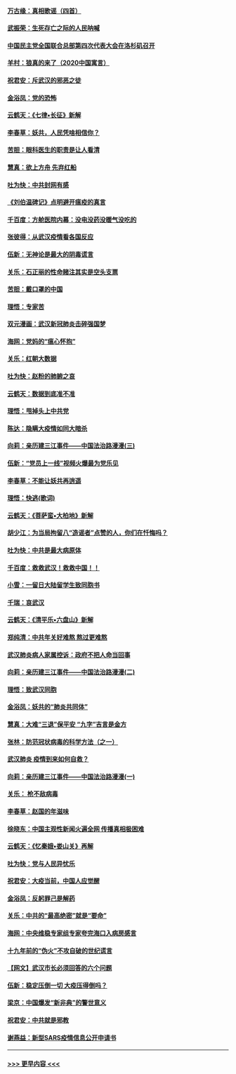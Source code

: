 #### [万古缘：真相歌谣（四首）](../pages/nsc993/n11856263.md?t=02100811) 
#### [武振荣：生死存亡之际的人民呐喊](../pages/nsc993/n11856256.md?t=02100811) 
#### [中国民主党全国联合总部第四次代表大会在洛杉矶召开](../pages/nsc993/n11856344.md?t=02100811) 
#### [羊村：狼真的来了（2020中国寓言）](../pages/nsc993/n11856229.md?t=02100811) 
#### [祝君安：斥武汉的邪恶之徒](../pages/nsc993/n11855861.md?t=02100811) 
#### [金浴凤：党的恐怖](../pages/nsc993/n11855849.md?t=02100811) 
#### [云鹤天：《七律▪长征》新解](../pages/nsc993/n11855479.md?t=02100811) 
#### [李春草：妖共，人民凭啥相信你？](../pages/nsc993/n11855196.md?t=02100811) 
#### [苦胆：眼科医生的职责是让人看清](../pages/nsc993/n11853840.md?t=02100811) 
#### [慧真：欲上方舟 先弃红船](../pages/nsc993/n11853483.md?t=02100811) 
#### [吐为快：中共封网有感](../pages/nsc993/n11852575.md?t=02100811) 
#### [《刘伯温碑记》点明避开瘟疫的真言](../pages/nsc993/n11852128.md?t=02100811) 
#### [千百度：方舱医院内幕：没电没药没暖气没吃的](../pages/nsc993/n11850211.md?t=02100811) 
#### [张彼得：从武汉疫情看各国反应](../pages/nsc993/n11850102.md?t=02100811) 
#### [伍新：无神论是最大的阴毒谎言](../pages/nsc993/n11846129.md?t=02100811) 
#### [关乐：石正丽的性命赌注其实是空头支票](../pages/nsc993/n11846109.md?t=02100811) 
#### [苦胆：戴口罩的中国](../pages/nsc993/n11845576.md?t=02100811) 
#### [理悟：专家苦](../pages/nsc993/n11845564.md?t=02100811) 
#### [双元漫画：武汉新冠肺炎击碎强国梦](../pages/nsc993/n11843320.md?t=02100811) 
#### [海网：党妈的“瘟心怀抱”](../pages/nsc993/n11840740.md?t=02100811) 
#### [关乐：红朝大数据](../pages/nsc993/n11840675.md?t=02100811) 
#### [吐为快：赵粉的肺腑之哀](../pages/nsc993/n11840618.md?t=02100811) 
#### [云鹤天：数据到底准不准](../pages/nsc993/n11840325.md?t=02100811) 
#### [理悟：甩掉头上中共党](../pages/nsc993/n11838826.md?t=02100811) 
#### [陈达：隐瞒大疫情如同大暗杀](../pages/nsc993/n11838771.md?t=02100811) 
#### [向莉：亲历建三江事件——中国法治路漫漫(三)](../pages/nsc993/n11831825.md?t=02100811) 
#### [伍新：“党员上一线”视频火爆最为党乐见](../pages/nsc993/n11838200.md?t=02100811) 
#### [李春草：不能让妖共再逍遥](../pages/nsc993/n11838102.md?t=02100811) 
#### [理悟：快逃(歌词)](../pages/nsc993/n11838083.md?t=02100811) 
#### [云鹤天：《菩萨蛮▪大柏地》新解](../pages/nsc993/n11838059.md?t=02100811) 
#### [胡少江：为当局拘留八“造谣者”点赞的人，你们在忏悔吗？](../pages/nsc993/n11836801.md?t=02100811) 
#### [吐为快：中共是最大病原体](../pages/nsc993/n11836748.md?t=02100811) 
#### [千百度：救救武汉！救救中国！！](../pages/nsc993/n11836145.md?t=02100811) 
#### [小雪：一留日大陆留学生致同胞书](../pages/nsc993/n11834624.md?t=02100811) 
#### [千瑞：哀武汉](../pages/nsc993/n11833647.md?t=02100811) 
#### [云鹤天：《清平乐▪六盘山》新解](../pages/nsc993/n11833611.md?t=02100811) 
#### [郑纯清：中共年关好难熬 熬过更难熬](../pages/nsc993/n11833489.md?t=02100811) 
#### [武汉肺炎病人家属控诉：政府不把人命当回事](../pages/nsc993/n11833205.md?t=02100811) 
#### [向莉：亲历建三江事件——中国法治路漫漫(二)](../pages/nsc993/n11829102.md?t=02100811) 
#### [理悟：致武汉同胞](../pages/nsc993/n11831522.md?t=02100811) 
#### [金浴凤：妖共的“肺炎共同体”](../pages/nsc993/n11829448.md?t=02100811) 
#### [慧真：大难“三退”保平安 “九字”吉言是金方](../pages/nsc993/n11829501.md?t=02100811) 
#### [张林：防范冠状病毒的科学方法（之一）](../pages/nsc993/n11828618.md?t=02100811) 
#### [武汉肺炎 疫情到来如何自救？](../pages/nsc993/n11827632.md?t=02100811) 
#### [向莉：亲历建三江事件——中国法治路漫漫(一)](../pages/nsc993/n11827190.md?t=02100811) 
#### [关乐： 枪不敌病毒](../pages/nsc993/n11826746.md?t=02100811) 
#### [李春草：赵国的年滋味](../pages/nsc993/n11826321.md?t=02100811) 
#### [徐晓东：中国主观性新闻火遍全网 传播真相极困难](../pages/nsc993/n11826508.md?t=02100811) 
#### [云鹤天：《忆秦娥▪娄山关》再解](../pages/nsc993/n11824682.md?t=02100811) 
#### [吐为快：党与人民异忧乐](../pages/nsc993/n11824660.md?t=02100811) 
#### [祝君安：大疫当前，中国人应觉醒](../pages/nsc993/n11821946.md?t=02100811) 
#### [金浴凤：反躬罪己是解药](../pages/nsc993/n11820280.md?t=02100811) 
#### [关乐：中共的“最高绝密”就是“要命”](../pages/nsc993/n11816946.md?t=02100811) 
#### [海网：中央维稳专家组专家夸完海口入病房感言](../pages/nsc993/n11815138.md?t=02100811) 
#### [十九年前的“伪火”不攻自破的世纪谎言](../pages/nsc993/n11813238.md?t=02100811) 
#### [【网文】武汉市长必须回答的六个问题](../pages/nsc993/n11813848.md?t=02100811) 
#### [伍新：稳定压倒一切 大疫压得倒吗？](../pages/nsc993/n11812634.md?t=02100811) 
#### [梁京：中国爆发“新非典”的警世意义](../pages/nsc993/n11812554.md?t=02100811) 
#### [祝君安：中共就是邪教](../pages/nsc993/n11812431.md?t=02100811) 
#### [谢燕益：新型SARS疫情信息公开申请书](../pages/nsc993/n11808840.md?t=02100811) 

----
#### [ >>> 更早内容 <<< ](../indexes/nsc993-earlier.md)
